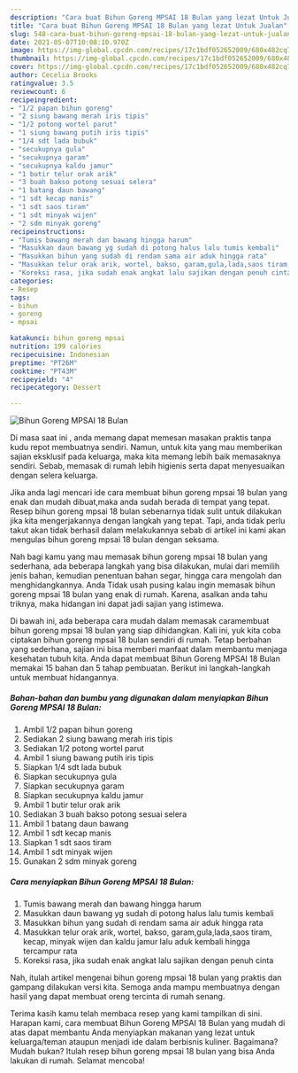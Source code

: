 ```yaml
---
description: "Cara buat Bihun Goreng MPSAI 18 Bulan yang lezat Untuk Jualan"
title: "Cara buat Bihun Goreng MPSAI 18 Bulan yang lezat Untuk Jualan"
slug: 548-cara-buat-bihun-goreng-mpsai-18-bulan-yang-lezat-untuk-jualan
date: 2021-05-07T10:08:10.970Z
image: https://img-global.cpcdn.com/recipes/17c1bdf052652009/680x482cq70/bihun-goreng-mpsai-18-bulan-foto-resep-utama.jpg
thumbnail: https://img-global.cpcdn.com/recipes/17c1bdf052652009/680x482cq70/bihun-goreng-mpsai-18-bulan-foto-resep-utama.jpg
cover: https://img-global.cpcdn.com/recipes/17c1bdf052652009/680x482cq70/bihun-goreng-mpsai-18-bulan-foto-resep-utama.jpg
author: Cecelia Brooks
ratingvalue: 3.5
reviewcount: 6
recipeingredient:
- "1/2 papan bihun goreng"
- "2 siung bawang merah iris tipis"
- "1/2 potong wortel parut"
- "1 siung bawang putih iris tipis"
- "1/4 sdt lada bubuk"
- "secukupnya gula"
- "secukupnya garam"
- "secukupnya kaldu jamur"
- "1 butir telur orak arik"
- "3 buah bakso potong sesuai selera"
- "1 batang daun bawang"
- "1 sdt kecap manis"
- "1 sdt saos tiram"
- "1 sdt minyak wijen"
- "2 sdm minyak goreng"
recipeinstructions:
- "Tumis bawang merah dan bawang hingga harum"
- "Masukkan daun bawang yg sudah di potong halus lalu tumis kembali"
- "Masukkan bihun yang sudah di rendam sama air aduk hingga rata"
- "Masukkan telur orak arik, wortel, bakso, garam,gula,lada,saos tiram, kecap, minyak wijen dan kaldu jamur lalu aduk kembali hingga tercampur rata"
- "Koreksi rasa, jika sudah enak angkat lalu sajikan dengan penuh cinta"
categories:
- Resep
tags:
- bihun
- goreng
- mpsai

katakunci: bihun goreng mpsai 
nutrition: 199 calories
recipecuisine: Indonesian
preptime: "PT26M"
cooktime: "PT43M"
recipeyield: "4"
recipecategory: Dessert

---
```



![Bihun Goreng MPSAI 18 Bulan](https://img-global.cpcdn.com/recipes/17c1bdf052652009/680x482cq70/bihun-goreng-mpsai-18-bulan-foto-resep-utama.jpg)

Di masa  saat ini , anda memang dapat memesan masakan praktis tanpa kudu repot membuatnya sendiri. Namun, untuk kita yang mau memberikan sajian eksklusif pada keluarga, maka kita memang lebih baik memasaknya sendiri. Sebab, memasak di rumah lebih higienis serta dapat menyesuaikan dengan selera keluarga.

Jika anda lagi mencari ide cara membuat bihun goreng mpsai 18 bulan yang enak dan mudah dibuat,maka anda sudah berada di tempat yang tepat. Resep bihun goreng mpsai 18 bulan  sebenarnya tidak sulit untuk dilakukan jika kita mengerjakannya dengan langkah yang tepat. Tapi, anda tidak perlu takut akan tidak berhasil dalam melakukannya 
sebab di artikel ini kami akan mengulas bihun goreng mpsai 18 bulan dengan seksama.  



Nah bagi kamu yang mau memasak bihun goreng mpsai 18 bulan yang sederhana, ada beberapa langkah yang bisa dilakukan, mulai dari memilih jenis bahan, kemudian penentuan bahan segar, hingga cara mengolah dan menghidangkannya. Anda Tidak usah pusing kalau ingin memasak bihun goreng mpsai 18 bulan yang enak di rumah. Karena, asalkan anda  tahu triknya, maka hidangan ini dapat jadi sajian yang istimewa.

Di bawah ini, ada beberapa cara mudah dalam memasak caramembuat bihun goreng mpsai 18 bulan yang siap dihidangkan. Kali ini, yuk kita coba ciptakan bihun goreng mpsai 18 bulan sendiri di rumah. Tetap berbahan yang sederhana, sajian ini bisa memberi manfaat dalam membantu menjaga kesehatan tubuh kita. Anda dapat membuat Bihun Goreng MPSAI 18 Bulan memakai 15 bahan dan 5 tahap pembuatan. Berikut ini langkah-langkah untuk membuat hidangannya.

<!--inarticleads1-->

##### Bahan-bahan dan bumbu yang digunakan dalam menyiapkan Bihun Goreng MPSAI 18 Bulan:

1. Ambil 1/2 papan bihun goreng
1. Sediakan 2 siung bawang merah iris tipis
1. Sediakan 1/2 potong wortel parut
1. Ambil 1 siung bawang putih iris tipis
1. Siapkan 1/4 sdt lada bubuk
1. Siapkan secukupnya gula
1. Siapkan secukupnya garam
1. Siapkan secukupnya kaldu jamur
1. Ambil 1 butir telur orak arik
1. Sediakan 3 buah bakso potong sesuai selera
1. Ambil 1 batang daun bawang
1. Ambil 1 sdt kecap manis
1. Siapkan 1 sdt saos tiram
1. Ambil 1 sdt minyak wijen
1. Gunakan 2 sdm minyak goreng




<!--inarticleads2-->

##### Cara menyiapkan Bihun Goreng MPSAI 18 Bulan:

1. Tumis bawang merah dan bawang hingga harum
1. Masukkan daun bawang yg sudah di potong halus lalu tumis kembali
1. Masukkan bihun yang sudah di rendam sama air aduk hingga rata
1. Masukkan telur orak arik, wortel, bakso, garam,gula,lada,saos tiram, kecap, minyak wijen dan kaldu jamur lalu aduk kembali hingga tercampur rata
1. Koreksi rasa, jika sudah enak angkat lalu sajikan dengan penuh cinta




Nah, itulah artikel mengenai  bihun goreng mpsai 18 bulan  yang praktis dan gampang dilakukan versi kita. Semoga anda mampu membuatnya dengan hasil yang dapat membuat oreng tercinta di rumah senang. 

Terima kasih kamu telah membaca resep yang kami tampilkan di sini. Harapan kami, cara membuat  Bihun Goreng MPSAI 18 Bulan yang mudah di atas dapat membantu Anda menyiapkan makanan yang lezat untuk keluarga/teman ataupun menjadi ide dalam berbisnis kuliner. Bagaimana? Mudah bukan? Itulah resep bihun goreng mpsai 18 bulan yang bisa Anda lakukan di rumah. Selamat mencoba!

